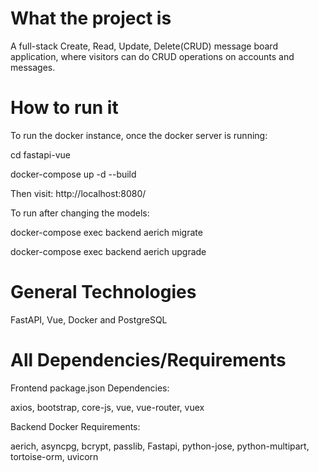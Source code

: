 # What the project is
A full-stack Create, Read, Update, Delete(CRUD) message board application, where visitors can do CRUD operations on accounts and messages.

# How to run it
To run the docker instance, once the docker server is running:

cd fastapi-vue

docker-compose up -d --build

Then visit: http://localhost:8080/

To run after changing the models:

docker-compose exec backend aerich migrate

docker-compose exec backend aerich upgrade

# General Technologies

FastAPI, Vue, Docker and PostgreSQL

# All Dependencies/Requirements
Frontend package.json Dependencies:

axios, bootstrap, core-js, vue, vue-router, vuex

Backend Docker Requirements:

aerich, asyncpg, bcrypt, passlib, Fastapi, python-jose, python-multipart, tortoise-orm, uvicorn
